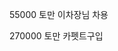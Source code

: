 <span style="color:#000ff;">55000</span> <span style="font-family:AppleSDGothicNeo-Regular;color:#000ff;">토만</span> <span style="font-family:AppleSDGothicNeo-Regular;color:#000ff;">이차장님</span> <span style="font-family:AppleSDGothicNeo-Regular;color:#000ff;">차용</span>

<span style="color:#000ff;">270000</span> <span style="font-family:AppleSDGothicNeo-Regular;color:#000ff;">토만</span> <span style="font-family:AppleSDGothicNeo-Regular;color:#000ff;">카펫트구입</span>